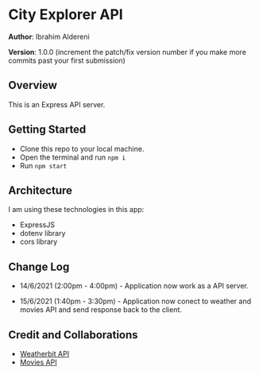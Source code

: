 # City Explorer API

**Author**: Ibrahim Aldereni

**Version**: 1.0.0 (increment the patch/fix version number if you make more commits past your first submission)

## Overview

This is an Express API server.

<!-- Provide a high level overview of what this application is and why you are building it, beyond the fact that it's an assignment for this class. (i.e. What's your problem domain?) -->

## Getting Started

- Clone this repo to your local machine.
- Open the terminal and run `npm i`
- Run `npm start`

<!-- What are the steps that a user must take in order to build this app on their own machine and get it running? -->

## Architecture

I am using these technologies in this app:

- ExpressJS
- dotenv library
- cors library

<!-- Provide a detailed description of the application design. What technologies (languages, libraries, etc) you're using, and any other relevant design information. -->

## Change Log

- 14/6/2021 (2:00pm - 4:00pm) - Application now work as a API server.

- 15/6/2021 (1:40pm - 3:30pm) - Application now conect to weather and movies API and send response back to the client.

<!-- Use this area to document the iterative changes made to your application as each feature is successfully implemented. Use time stamps. Here's an example:

01-01-2001 4:59pm - Application now has a fully-functional express server, with a GET route for the location resource. -->

## Credit and Collaborations

- [Weatherbit API](https://www.weatherbit.io/api)
- [Movies API](https://developers.themoviedb.org/3/getting-started/introduction)
<!-- Give credit (and a link) to other people or resources that helped you build this application. -->
